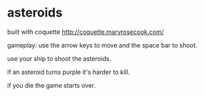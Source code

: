 asteroids
=========
built with coquette
http://coquette.maryrosecook.com/

gameplay:
use the arrow keys to move and the space bar to shoot.

use your ship to shoot the asteroids.

if an asteroid turns purple it's harder to kill.

if you die the game starts over.

